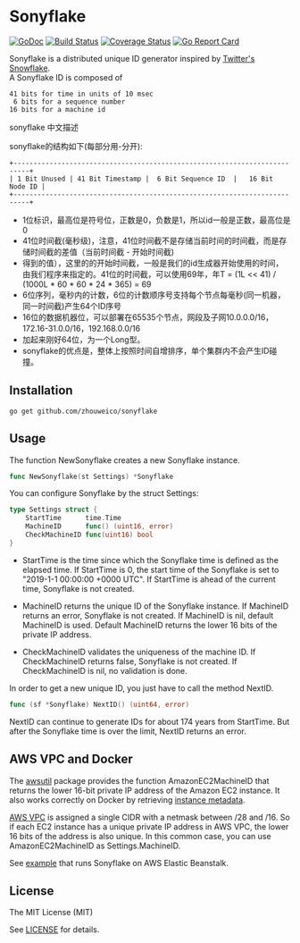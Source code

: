 Sonyflake
=========

[![GoDoc](https://godoc.org/github.com/sony/sonyflake?status.svg)](http://godoc.org/github.com/sony/sonyflake)
[![Build Status](https://travis-ci.org/sony/sonyflake.svg?branch=master)](https://travis-ci.org/sony/sonyflake)
[![Coverage Status](https://coveralls.io/repos/sony/sonyflake/badge.svg?branch=master&service=github)](https://coveralls.io/github/sony/sonyflake?branch=master)
[![Go Report Card](https://goreportcard.com/badge/github.com/sony/sonyflake)](https://goreportcard.com/report/github.com/sony/sonyflake)

Sonyflake is a distributed unique ID generator inspired by [Twitter's Snowflake](https://blog.twitter.com/2010/announcing-snowflake).  
A Sonyflake ID is composed of

    41 bits for time in units of 10 msec
     6 bits for a sequence number
    16 bits for a machine id


sonyflake 中文描述

sonyflake的结构如下(每部分用-分开):

```
+--------------------------------------------------------------------------+
| 1 Bit Unused | 41 Bit Timestamp |  6 Bit Sequence ID  |   16 Bit Node ID |
+--------------------------------------------------------------------------+
```

 * 1位标识，最高位是符号位，正数是0，负数是1，所以id一般是正数，最高位是0
 * 41位时间截(毫秒级)，注意，41位时间截不是存储当前时间的时间截，而是存储时间截的差值（当前时间截 - 开始时间截)
 * 得到的值），这里的的开始时间截，一般是我们的id生成器开始使用的时间，由我们程序来指定的。41位的时间截，可以使用69年，年T = (1L << 41) / (1000L * 60 * 60 * 24 * 365) = 69
 * 6位序列，毫秒内的计数，6位的计数顺序号支持每个节点每毫秒(同一机器，同一时间截)产生64个ID序号
 * 16位的数据机器位，可以部署在65535个节点，网段及子网10.0.0.0/16，172.16-31.0.0/16，192.168.0.0/16
 * 加起来刚好64位，为一个Long型。
 * sonyflake的优点是，整体上按照时间自增排序，单个集群内不会产生ID碰撞。
 
 
Installation
------------

```
go get github.com/zhouweico/sonyflake
```

Usage
-----

The function NewSonyflake creates a new Sonyflake instance.

```go
func NewSonyflake(st Settings) *Sonyflake
```

You can configure Sonyflake by the struct Settings:

```go
type Settings struct {
	StartTime      time.Time
	MachineID      func() (uint16, error)
	CheckMachineID func(uint16) bool
}
```

- StartTime is the time since which the Sonyflake time is defined as the elapsed time.
  If StartTime is 0, the start time of the Sonyflake is set to "2019-1-1 00:00:00 +0000 UTC".
  If StartTime is ahead of the current time, Sonyflake is not created.

- MachineID returns the unique ID of the Sonyflake instance.
  If MachineID returns an error, Sonyflake is not created.
  If MachineID is nil, default MachineID is used.
  Default MachineID returns the lower 16 bits of the private IP address.

- CheckMachineID validates the uniqueness of the machine ID.
  If CheckMachineID returns false, Sonyflake is not created.
  If CheckMachineID is nil, no validation is done.

In order to get a new unique ID, you just have to call the method NextID.

```go
func (sf *Sonyflake) NextID() (uint64, error)
```

NextID can continue to generate IDs for about 174 years from StartTime.
But after the Sonyflake time is over the limit, NextID returns an error.

AWS VPC and Docker
------------------

The [awsutil](https://github.com/zhouweico/sonyflake/blob/master/awsutil) package provides
the function AmazonEC2MachineID that returns the lower 16-bit private IP address of the Amazon EC2 instance.
It also works correctly on Docker
by retrieving [instance metadata](http://docs.aws.amazon.com/en_us/AWSEC2/latest/UserGuide/ec2-instance-metadata.html).

[AWS VPC](http://docs.aws.amazon.com/en_us/AmazonVPC/latest/UserGuide/VPC_Subnets.html)
is assigned a single CIDR with a netmask between /28 and /16.
So if each EC2 instance has a unique private IP address in AWS VPC,
the lower 16 bits of the address is also unique.
In this common case, you can use AmazonEC2MachineID as Settings.MachineID.

See [example](https://github.com/zhouweico/sonyflake/blob/master/example) that runs Sonyflake on AWS Elastic Beanstalk.

License
-------

The MIT License (MIT)

See [LICENSE](https://github.com/zhouweico/sonyflake/blob/master/LICENSE) for details.
